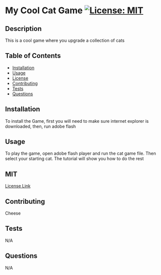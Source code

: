 
# My Cool Cat Game <a name="my cool cat game"></a> [![License: MIT](https://img.shields.io/badge/License-MIT-yellow.svg)](https://opensource.org/licenses/MIT)

## Description 
    
This is a cool game where you upgrade a collection of cats

## Table of Contents

- [Installation](#installation)
- [Usage](#usage)
- [License](#license)
- [Contributing](#contributing)
- [Tests](#tests)
- [Questions](#questions)

## Installation

To install the Game, first you will need to make sure internet explorer is downloaded, then, run adobe flash

## Usage

To play the game, open adobe flash player and run the cat game file. Then select your starting cat. The tutorial will show you how to do the rest

## MIT

[License Link](https://opensource.org/licenses/MIT)

## Contributing

Cheese

## Tests

N/A

## Questions

N/A
    